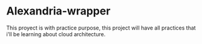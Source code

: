 # Alexandria-wrapper
This proyect is with practice purpose, this project will have all practices that i'll be learning about cloud architecture.
